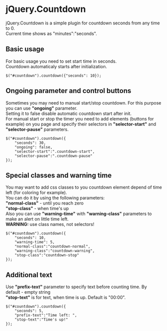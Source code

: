 <h1>jQuery.Countdown</h1>

jQuery.Countdown is a simple plugin for countdown seconds from any time to 0. <br>
Current time shows as "minutes":"seconds".

<h2>Basic usage</h2>

For basic usage you need to set start time in seconds.<br>
Countdown automaticaly starts after initialization.<br>                        
```
$("#countdown").countdown({"seconds": 10});
```                        

<h2>Ongoing parameter and control buttons</h2>

Sometimes you may need to manual start/stop countdown. For this purpose you can use **"ongoing"** parameter.<br>
Setting it to false disable automatic countdown start after init.<br>
For manual start or stop the timer you need to add elements (buttons for example) on you page and specify their selectors in
**"selector-start"** and **"selector-pause"** parameters.<br>
```
$("#countdown").countdown({
    "seconds": 30,
    "ongoing": false,
    "selector-start":".countdown-start",
    "selector-pause":".countdown-pause"
});
```
            
<h2>Special classes and warning time</h2>

You may want to add css classes to you countdown element depend of time left (for coloring for example).<br>
You can do it by using the following parameters:<br>
**"normal-class"** - until you reach zero<br>
**"stop-class"** - when time's up<br>
Also you can use **"warning-time"** with **"warning-class"** parameters to make an alert on little time left.<br>
**WARNING:** use class names, not selectors!<br>
```
$("#countdown").countdown({
    "seconds": 10,
    "warning-time": 5,    
    "normal-class":"countdown-normal",
    "warning-class":"countdown-warning",
    "stop-class":"countdown-stop"    
}); 
```

<h2>Additional text</h2>

Use **"prefix-text"** parameter to specify text before counting time. By default - empty string<br>
**"stop-text"** is for text, when time is up. Default is "00:00".<br>
```            
$("#countdown").countdown({
    "seconds": 5,    
    "prefix-text":"Time left: ",
    "stop-text":"Time's up!"    
});
```
            
